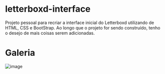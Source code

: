 # letterboxd-interface
Projeto pessoal para recriar a interface inicial do Letterboxd utilizando de HTML, CSS e BootStrap. Ao longo que o projeto for sendo construído, tenho o desejo de mais coisas serem adicionadas.

# Galeria
![image](https://user-images.githubusercontent.com/85349959/177355627-ef531ce3-ba9a-4b80-bbae-2bf3f8fe7ae6.png)
